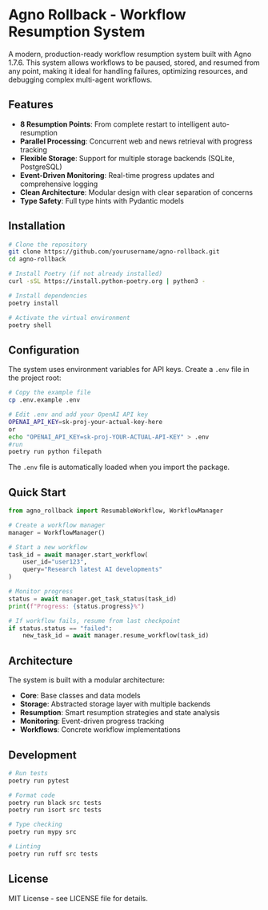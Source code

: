 # Agno Rollback - Workflow Resumption System

A modern, production-ready workflow resumption system built with Agno 1.7.6. This system allows workflows to be paused, stored, and resumed from any point, making it ideal for handling failures, optimizing resources, and debugging complex multi-agent workflows.

## Features

- **8 Resumption Points**: From complete restart to intelligent auto-resumption
- **Parallel Processing**: Concurrent web and news retrieval with progress tracking
- **Flexible Storage**: Support for multiple storage backends (SQLite, PostgreSQL)
- **Event-Driven Monitoring**: Real-time progress updates and comprehensive logging
- **Clean Architecture**: Modular design with clear separation of concerns
- **Type Safety**: Full type hints with Pydantic models

## Installation

```bash
# Clone the repository
git clone https://github.com/yourusername/agno-rollback.git
cd agno-rollback

# Install Poetry (if not already installed)
curl -sSL https://install.python-poetry.org | python3 -

# Install dependencies
poetry install

# Activate the virtual environment
poetry shell
```

## Configuration

The system uses environment variables for API keys. Create a `.env` file in the project root:

```bash
# Copy the example file
cp .env.example .env

# Edit .env and add your OpenAI API key
OPENAI_API_KEY=sk-proj-your-actual-key-here
or
echo "OPENAI_API_KEY=sk-proj-YOUR-ACTUAL-API-KEY" > .env
#run
poetry run python filepath 
```

The `.env` file is automatically loaded when you import the package.

## Quick Start

```python
from agno_rollback import ResumableWorkflow, WorkflowManager

# Create a workflow manager
manager = WorkflowManager()

# Start a new workflow
task_id = await manager.start_workflow(
    user_id="user123",
    query="Research latest AI developments"
)

# Monitor progress
status = await manager.get_task_status(task_id)
print(f"Progress: {status.progress}%")

# If workflow fails, resume from last checkpoint
if status.status == "failed":
    new_task_id = await manager.resume_workflow(task_id)
```

## Architecture

The system is built with a modular architecture:

- **Core**: Base classes and data models
- **Storage**: Abstracted storage layer with multiple backends
- **Resumption**: Smart resumption strategies and state analysis
- **Monitoring**: Event-driven progress tracking
- **Workflows**: Concrete workflow implementations

## Development

```bash
# Run tests
poetry run pytest

# Format code
poetry run black src tests
poetry run isort src tests

# Type checking
poetry run mypy src

# Linting
poetry run ruff src tests
```

## License

MIT License - see LICENSE file for details.